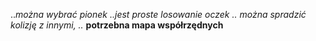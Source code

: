 ..*można wybrać pionek
..*jest proste losowanie oczek
..* można spradzić kolizję z innymi,
..* **potrzebna mapa współrzędnych**